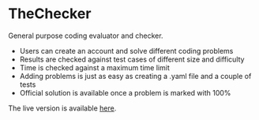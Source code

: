 # TheChecker
General purpose coding evaluator and checker.

* Users can create an account and solve different coding problems
* Results are checked against test cases of different size and difficulty
* Time is checked against a maximum time limit
* Adding problems is just as easy as creating a .yaml file and a couple of tests
* Official solution is available once a problem is marked with 100%

The live version is available [here](http://danbrezeanu.hopto.org/checker).

